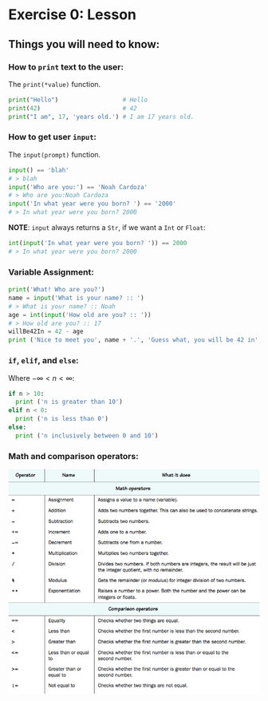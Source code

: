 # Exercise 0: Lesson

## Things you will need to know:

### How to `print` text to the user:

The `print(*value)` function.
```py
print("Hello")                  # Hello
print(42)                       # 42
print("I am", 17, 'years old.') # I am 17 years old.
```

### How to get user `input`:

The `input(prompt)` function.
```py
input() == 'blah'
# > blah
input('Who are you:') == 'Noah Cardoza'
# > Who are you:Noah Cardoza
input('In what year were you born? ') == '2000'
# > In what year were you born? 2000
```
**NOTE**: `input` always returns a `Str`, if we want a `Int` or `Float`:
```py
int(input('In what year were you born? ')) == 2000
# > In what year were you born? 2000
```

### Variable Assignment:

```py
print('What! Who are you?')
name = input('What is your name? :: ')
# > What is your name? :: Noah
age = int(input('How old are you? :: '))
# > How old are you? :: 17
willBe42In = 42 - age
print ('Nice to meet you', name + '.', 'Guess what, you will be 42 in', willBe42In, 'years!')
```

### `if`, `elif`, and `else`:

Where $-\infty < n < \infty$:

```py
if n > 10:
  print ('n is greater than 10')
elif n < 0:
  print ('n is less than 0')
else:
  print ('n inclusively between 0 and 10')
```

### Math and comparison operators:

  ![math and comparison operators](math_and_comparison_operators.png)
